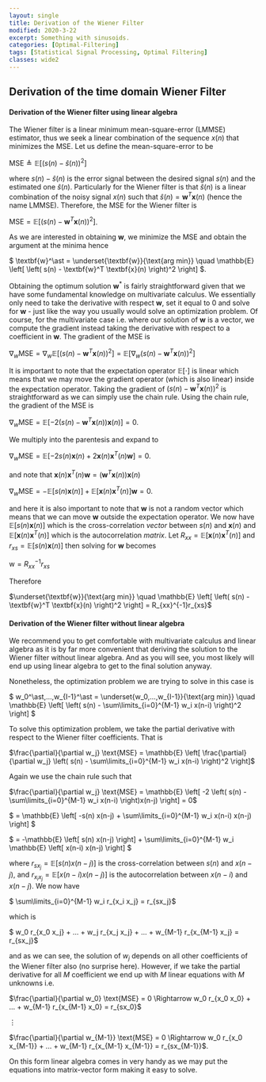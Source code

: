 ```yaml
---
layout: single
title: Derivation of the Wiener Filter
modified: 2020-3-22
excerpt: Something with sinusoids.
categories: [Optimal-Filtering]
tags: [Statistical Signal Processing, Optimal Filtering]
classes: wide2
---
```


## Derivation of the time domain Wiener Filter

#### Derivation of the Wiener filter using linear algebra

The Wiener filter is a linear minimum mean-square-error (LMMSE) estimator, thus we seek a linear combination of the sequence $x(n)$ that minimizes the MSE. Let us define the mean-square-error to be

$\text{MSE} \triangleq \mathbb{E} \left[ \left( s(n) - \hat{s}(n) \right)^2 \right]$

where $s(n) - \hat{s}(n)$ is the error signal between the desired signal $s(n)$ and the estimated one $\hat{s}(n)$. Particularly for the Wiener filter is that $\hat{s}(n)$ is a linear combination of the noisy signal $x(n)$ such that $\hat{s}(n) = \textbf{w}^T \textbf{x}(n)$ (hence the name LMMSE). Therefore, the MSE for the Wiener filter is

$\text{MSE} = \mathbb{E} \left[ \left( s(n) - \textbf{w}^T \textbf{x}(n) \right)^2 \right]$.

As we are interested in obtaining $\textbf{w}$, we minimize the MSE and obtain the argument at the minima hence

$ \textbf{w}^\ast = \underset{\textbf{w}}{\text{arg min}} \quad \mathbb{E} \left[ \left( s(n) - \textbf{w}^T \textbf{x}(n) \right)^2 \right] $.

Obtaining the optimum solution $\textbf{w}^\ast$ is fairly straightforward given that we have some fundamental knowledge on multivariate calculus. We essentially only need to take the derivative with respect $\textbf{w}$, set it equal to 0 and solve for $\textbf{w}$ - just like the way you usually would solve an optimization problem. Of course, for the multivariate case i.e. where our solution of $\textbf{w}$ is a vector, we compute the gradient instead taking the derivative with respect to a coefficient in $\textbf{w}$. The gradient of the MSE is

$\nabla_w \text{MSE} = \nabla_w \mathbb{E} \left[ \left( s(n) - \textbf{w}^T \textbf{x}(n) \right)^2 \right] =  \mathbb{E} \left[ \nabla_w \left( s(n) - \textbf{w}^T \textbf{x}(n) \right)^2 \right]$

It is important to note that the expectation operator $\mathbb{E}[\cdot]$ is linear which means that we may move the gradient operator (which is also linear) inside the expectation operator. Taking the gradient of $\left( s(n) - \textbf{w}^T \textbf{x}(n) \right)^2$ is straightforward as we can simply use the chain rule. Using the chain rule, the gradient of the MSE is

$\nabla_w \text{MSE} = \mathbb{E} \left[ -2 \left( s(n) - \textbf{w}^T \textbf{x}(n) \right) \textbf{x}(n)  \right] = 0.$

We multiply into the parentesis and expand to

$\nabla_w \text{MSE} = \mathbb{E} \left[  -2 s(n)\textbf{x}(n) + 2 \textbf{x}(n) \textbf{x}^T(n) \textbf{w}  \right] = 0.$

and note that $\textbf{x}(n) \textbf{x}^T(n) \textbf{w} = (\textbf{w}^T \textbf{x}(n))\textbf{x}(n)$

$\nabla_w \text{MSE} = -\mathbb{E}\left[ s(n)\textbf{x}(n)\right] + \mathbb{E}\left[ \textbf{x}(n) \textbf{x}^T(n) \right] \textbf{w} = 0.$

and here it is also important to note that $\textbf{w}$ is not a random vector which means that we can move $\textbf{w}$ outside the expectation operator. We now have $\mathbb{E}\left[ s(n)\textbf{x}(n)\right]$ which is the cross-correlation _vector_ between $s(n)$ and $\textbf{x}(n)$ and $\mathbb{E}\left[ \textbf{x}(n) \textbf{x}^T(n) \right]$ which is the autocorrelation _matrix_. Let $R_{xx} = \mathbb{E}\left[ \textbf{x}(n) \textbf{x}^T(n) \right]$ and $r_{xs} = \mathbb{E}\left[ s(n)\textbf{x}(n)\right]$ then solving for $\textbf{w}$ becomes

$\text{w} = R_{xx}^{-1}r_{xs}$

Therefore

$\underset{\textbf{w}}{\text{arg min}} \quad \mathbb{E} \left[ \left( s(n) - \textbf{w}^T \textbf{x}(n) \right)^2 \right] = R_{xx}^{-1}r_{xs}$



#### Derivation of the Wiener filter without linear algebra

We recommend you to get comfortable with multivariate calculus and linear algebra as it is by far more convenient that deriving the solution to the Wiener filter without linear algebra. And as you will see, you most likely will end up using linear algebra to get to the final solution anyway.

Nonetheless, the optimization problem we are trying to solve in this case is

$ w_0^\ast,...,w_{I-1}^\ast = \underset{w_0,...,w_{I-1}}{\text{arg min}} \quad \mathbb{E} \left[ \left( s(n) - \sum\limits_{i=0}^{M-1} w_i x(n-i) \right)^2 \right] $

To solve this optimization problem, we take the partial derivative with respect to the Wiener filter coefficients. That is

$\frac{\partial}{\partial w_j} \text{MSE} = \mathbb{E} \left[ \frac{\partial}{\partial w_j} \left( s(n) - \sum\limits_{i=0}^{M-1} w_i x(n-i) \right)^2 \right]$

Again we use the chain rule such that

$\frac{\partial}{\partial w_j} \text{MSE} = \mathbb{E} \left[ -2 \left( s(n) - \sum\limits_{i=0}^{M-1} w_i x(n-i) \right)x(n-j)  \right] = 0$

$ = \mathbb{E} \left[  -s(n) x(n-j) + \sum\limits_{i=0}^{M-1} w_i x(n-i) x(n-j)  \right] $

$ = -\mathbb{E} \left[  s(n) x(n-j) \right] + \sum\limits_{i=0}^{M-1} w_i \mathbb{E} \left[ x(n-i) x(n-j)  \right] $

where $r_{sx_j} = \mathbb{E} \left[  s(n) x(n-j) \right]$ is the cross-correlation between $s(n)$ and $x(n-j)$, and $r_{x_i x_j} = \mathbb{E} \left[ x(n-i) x(n-j)  \right]$ is the autocorrelation between $x(n-i)$ and $x(n-j)$. We now have

$ \sum\limits_{i=0}^{M-1} w_i r_{x_i x_j} = r_{sx_j}$

which is

$ w_0 r_{x_0 x_j} + ... + w_j r_{x_j x_j} + ... + w_{M-1} r_{x_{M-1} x_j} = r_{sx_j}$

and as we can see, the solution of $w_j$ depends on all other coefficients of the Wiener filter also (no surprise here). However, if we take the partial derivative for all $M$ coefficient we end up with $M$ linear equations with $M$ unknowns i.e.

$\frac{\partial}{\partial w_0} \text{MSE} = 0 \Rightarrow w_0 r_{x_0 x_0} + ... + w_{M-1} r_{x_{M-1} x_0} = r_{sx_0}$

$\vdots$

$\frac{\partial}{\partial w_{M-1}} \text{MSE} = 0 \Rightarrow w_0 r_{x_0 x_{M-1}} + ... + w_{M-1} r_{x_{M-1} x_{M-1}} = r_{sx_{M-1}}$.

On this form linear algebra comes in very handy as we may put the equations into matrix-vector form making it easy to solve.

